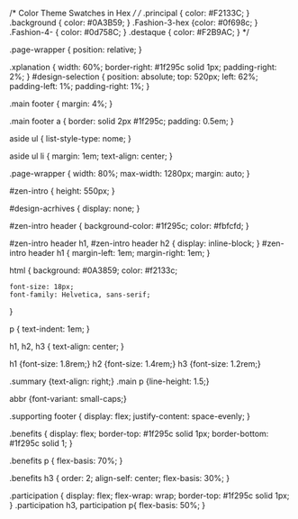 /* Color Theme Swatches in Hex */
/*
.principal { color: #F2133C; }
.background { color: #0A3B59; }
.Fashion-3-hex {color: #0f698c; }
.Fashion-4- { color: #0d758C; }
.destaque { color: #F2B9AC; }
*/

.page-wrapper {
    position: relative;
}

.xplanation {
    width: 60%;
    border-right: #1f295c solid 1px;
    padding-right: 2%;
}
#design-selection {
    position: absolute;
    top: 520px;
    left: 62%;
    padding-left: 1%;
    padding-right: 1%;
}


.main footer {
    margin: 4%;
}

.main footer a {
    border: solid 2px #1f295c;
    padding: 0.5em;
}

aside ul {
    list-style-type: nome;
}

aside ul li {
    margin: 1em;
    text-align: center;
}

.page-wrapper {
    width: 80%;
    max-width: 1280px;
    margin: auto;
}

#zen-intro {
    height: 550px;
}

#design-acrhives {
    display: none;
}

#zen-intro header {
    background-color: #1f295c;
    color: #fbfcfd;
}

#zen-intro header h1, #zen-intro header h2 {
    display: inline-block;
}
#zen-intro header h1 {
    margin-left: 1em;
    margin-right: 1em;
}

html {
    background: #0A3859;
    color: #f2133c;

    font-size: 18px;
    font-family: Helvetica, sans-serif;
}

p {
    text-indent: 1em;
}


h1, h2, h3 {
    text-align: center;
}

h1 {font-size: 1.8rem;}
h2 {font-size: 1.4rem;}
h3 {font-size: 1.2rem;}

.summary {text-align: right;}
.main p {line-height: 1.5;}

abbr {font-variant: small-caps;}

.supporting footer {
    display: flex;
    justify-content: space-evenly;
}

.benefits {
    display: flex;
    border-top: #1f295c solid 1px;
    border-bottom: #1f295c solid 1;
}

.benefits p {
    flex-basis: 70%;
}

.benefits h3 {
    order: 2;
    align-self: center;
    flex-basis: 30%;
}

.participation {
    display: flex;
    flex-wrap: wrap;
    border-top: #1f295c solid 1px;
}
.participation h3, participation p{
    flex-basis: 50%;
}
